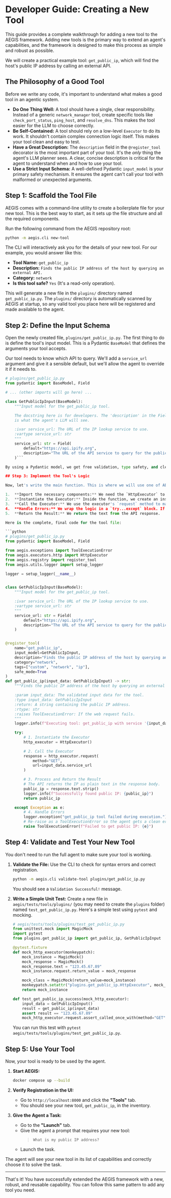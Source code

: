 # Developer Guide: Creating a New Tool

This guide provides a complete walkthrough for adding a new tool to the AEGIS framework. Adding new tools is the primary way to extend an agent's capabilities, and the framework is designed to make this process as simple and robust as possible.

We will create a practical example tool: `get_public_ip`, which will find the host's public IP address by calling an external API.

## The Philosophy of a Good Tool

Before we write any code, it's important to understand what makes a good tool in an agentic system.

-   **Do One Thing Well:** A tool should have a single, clear responsibility. Instead of a generic `network_manager` tool, create specific tools like `check_port_status`, `ping_host`, and `resolve_dns`. This makes the tool easier for the LLM to choose correctly.
-   **Be Self-Contained:** A tool should rely on a low-level `Executor` to do its work. It shouldn't contain complex connection logic itself. This makes your tool clean and easy to test.
-   **Have a Great Description:** The `description` field in the `@register_tool` decorator is the most important part of your tool. It's the *only* thing the agent's LLM planner sees. A clear, concise description is critical for the agent to understand when and how to use your tool.
-   **Use a Strict Input Schema:** A well-defined Pydantic `input_model` is your primary safety mechanism. It ensures the agent can't call your tool with malformed or unexpected arguments.

## Step 1: Scaffold the Tool File

AEGIS comes with a command-line utility to create a boilerplate file for your new tool. This is the best way to start, as it sets up the file structure and all the required components.

Run the following command from the AEGIS repository root:

```bash
python -m aegis.cli new-tool
```

The CLI will interactively ask you for the details of your new tool. For our example, you would answer like this:

-   **Tool Name:** `get_public_ip`
-   **Description:** `Finds the public IP address of the host by querying an external API.`
-   **Category:** `network`
-   **Is this tool safe?** `Yes` (It's a read-only operation).

This will generate a new file in the `plugins/` directory named `get_public_ip.py`. The `plugins/` directory is automatically scanned by AEGIS at startup, so any valid tool you place here will be registered and made available to the agent.

## Step 2: Define the Input Schema

Open the newly created file, `plugins/get_public_ip.py`. The first thing to do is define the tool's input model. This is a Pydantic `BaseModel` that defines the arguments your tool accepts.

Our tool needs to know which API to query. We'll add a `service_url` argument and give it a sensible default, but we'll allow the agent to override it if it needs to.

```python
# plugins/get_public_ip.py
from pydantic import BaseModel, Field

# ... (other imports will go here) ...

class GetPublicIpInput(BaseModel):
    """Input model for the get_public_ip tool.

    The docstring here is for developers. The 'description' in the Field
    is what the agent's LLM will see.

    :ivar service_url: The URL of the IP lookup service to use.
    :vartype service_url: str
    """
    service_url: str = Field(
        default="https://api.ipify.org",
        description="The URL of the API service to query for the public IP address."
    )```

By using a Pydantic model, we get free validation, type safety, and clear documentation. The agent's planner *must* provide a valid string for this argument, or the tool will fail with a clear validation error before it even runs.

## Step 3: Implement the Tool's Logic

Now, let's write the main function. This is where we will use one of AEGIS's built-in, robust `Executors` to do the heavy lifting.

1.  **Import the necessary components:** We need the `HttpExecutor` to make web requests and the `ToolExecutionError` exception to handle failures gracefully.
2.  **Instantiate the Executor:** Inside the function, we create an instance of the `HttpExecutor`.
3.  **Call the Executor:** We use the executor's `request` method to make a `GET` request to the URL provided in our input model.
4.  **Handle Errors:** We wrap the logic in a `try...except` block. If anything goes wrong, we catch the exception, log it, and re-raise it as a `ToolExecutionError`. This ensures the agent gets a clear, standardized error message.
5.  **Return the Result:** We return the text from the API response.

Here is the complete, final code for the tool file:

```python
# plugins/get_public_ip.py
from pydantic import BaseModel, Field

from aegis.exceptions import ToolExecutionError
from aegis.executors.http import HttpExecutor
from aegis.registry import register_tool
from aegis.utils.logger import setup_logger

logger = setup_logger(__name__)


class GetPublicIpInput(BaseModel):
    """Input model for the get_public_ip tool.

    :ivar service_url: The URL of the IP lookup service to use.
    :vartype service_url: str
    """
    service_url: str = Field(
        default="https://api.ipify.org",
        description="The URL of the API service to query for the public IP address."
    )


@register_tool(
    name="get_public_ip",
    input_model=GetPublicIpInput,
    description="Finds the public IP address of the host by querying an external API.",
    category="network",
    tags=["custom", "network", "ip"],
    safe_mode=True
)
def get_public_ip(input_data: GetPublicIpInput) -> str:
    """Finds the public IP address of the host by querying an external API.

    :param input_data: The validated input data for the tool.
    :type input_data: GetPublicIpInput
    :return: A string containing the public IP address.
    :rtype: str
    :raises ToolExecutionError: If the web request fails.
    """
    logger.info(f"Executing tool: get_public_ip with service '{input_data.service_url}'")

    try:
        # 1. Instantiate the Executor
        http_executor = HttpExecutor()

        # 2. Call the Executor
        response = http_executor.request(
            method="GET",
            url=input_data.service_url
        )

        # 3. Process and Return the Result
        # The API returns the IP as plain text in the response body.
        public_ip = response.text.strip()
        logger.info(f"Successfully found public IP: {public_ip}")
        return public_ip

    except Exception as e:
        # 4. Handle Errors
        logger.exception("get_public_ip tool failed during execution.")
        # Re-raise as a ToolExecutionError so the agent gets a clean error message.
        raise ToolExecutionError(f"Failed to get public IP: {e}")
```

## Step 4: Validate and Test Your New Tool

You don't need to run the full agent to make sure your tool is working.

1.  **Validate the File:**
    Use the CLI to check for syntax errors and correct registration.
    ```bash
    python -m aegis.cli validate-tool plugins/get_public_ip.py
    ```
    You should see a `Validation Successful!` message.

2.  **Write a Simple Unit Test:**
    Create a new file in `aegis/tests/tools/plugins/` (you may need to create the `plugins` folder) named `test_get_public_ip.py`. Here's a simple test using `pytest` and mocking.

    ```python
    # aegis/tests/tools/plugins/test_get_public_ip.py
    from unittest.mock import MagicMock
    import pytest
    from plugins.get_public_ip import get_public_ip, GetPublicIpInput

    @pytest.fixture
    def mock_http_executor(monkeypatch):
        mock_instance = MagicMock()
        mock_response = MagicMock()
        mock_response.text = "123.45.67.89"
        mock_instance.request.return_value = mock_response

        mock_class = MagicMock(return_value=mock_instance)
        monkeypatch.setattr("plugins.get_public_ip.HttpExecutor", mock_class)
        return mock_instance

    def test_get_public_ip_success(mock_http_executor):
        input_data = GetPublicIpInput()
        result = get_public_ip(input_data)
        assert result == "123.45.67.89"
        mock_http_executor.request.assert_called_once_with(method="GET", url="https://api.ipify.org")
    ```
    You can run this test with `pytest aegis/tests/tools/plugins/test_get_public_ip.py`.

## Step 5: Use Your Tool

Now, your tool is ready to be used by the agent.

1.  **Start AEGIS:**
    ```bash
    docker compose up --build
    ```

2.  **Verify Registration in the UI:**
    -   Go to `http://localhost:8000` and click the **"Tools"** tab.
    -   You should see your new tool, `get_public_ip`, in the inventory.

3.  **Give the Agent a Task:**
    -   Go to the **"Launch"** tab.
    -   Give the agent a prompt that requires your new tool:
        > `What is my public IP address?`
    -   Launch the task.

The agent will see your new tool in its list of capabilities and correctly choose it to solve the task.

---

That's it! You have successfully extended the AEGIS framework with a new, robust, and reusable capability. You can follow this same pattern to add any tool you need.